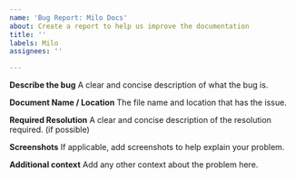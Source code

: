 ```yaml
---
name: 'Bug Report: Milo Docs'
about: Create a report to help us improve the documentation
title: ''
labels: Milo
assignees: ''

---
```


**Describe the bug**
A clear and concise description of what the bug is.

**Document Name / Location**
The file name and location that has the issue.

**Required Resolution**
A clear and concise description of the resolution required. (if possible)

**Screenshots**
If applicable, add screenshots to help explain your problem.

**Additional context**
Add any other context about the problem here.
